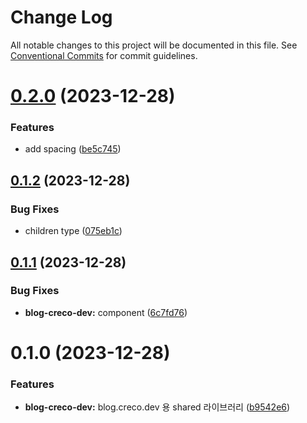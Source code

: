 # Change Log

All notable changes to this project will be documented in this file.
See [Conventional Commits](https://conventionalcommits.org) for commit guidelines.

# [0.2.0](https://github.com/divopsor/divops-packages/compare/@divops-packages/blog-creco-dev@0.1.2...@divops-packages/blog-creco-dev@0.2.0) (2023-12-28)


### Features

* add spacing ([be5c745](https://github.com/divopsor/divops-packages/commit/be5c745e77b52edbeea56c435505e624ec85a84a))





## [0.1.2](https://github.com/divopsor/divops-packages/compare/@divops-packages/blog-creco-dev@0.1.1...@divops-packages/blog-creco-dev@0.1.2) (2023-12-28)


### Bug Fixes

* children type ([075eb1c](https://github.com/divopsor/divops-packages/commit/075eb1cb5ef91bec7cd631f7496499a172aa06ef))





## [0.1.1](https://github.com/divopsor/divops-packages/compare/@divops-packages/blog-creco-dev@0.1.0...@divops-packages/blog-creco-dev@0.1.1) (2023-12-28)


### Bug Fixes

* **blog-creco-dev:** component ([6c7fd76](https://github.com/divopsor/divops-packages/commit/6c7fd7649d3d02dc2f06e7ab6561b863aa8cdf24))





# 0.1.0 (2023-12-28)


### Features

* **blog-creco-dev:** blog.creco.dev 용 shared 라이브러리 ([b9542e6](https://github.com/divopsor/divops-packages/commit/b9542e6828267e9d81bba2a2d7035d7d3d8e0bb5))
